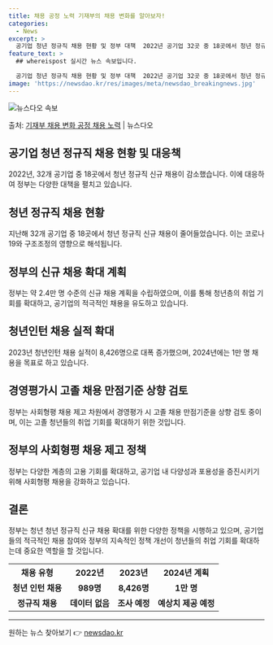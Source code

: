 ```yaml
---
title: 채용 공정 노력 기재부의 채용 변화를 알아보자!
categories:
  - News
excerpt: >
  공기업 청년 정규직 채용 현황 및 정부 대책  2022년 공기업 32곳 중 18곳에서 청년 정규직 신규 채용…
feature_text: >
  ## whereispost 실시간 뉴스 속보입니다.

  공기업 청년 정규직 채용 현황 및 정부 대책  2022년 공기업 32곳 중 18곳에서 청년 정규직 신규 채용…
image: 'https://newsdao.kr/res/images/meta/newsdao_breakingnews.jpg'
---
```


![뉴스다오 속보](https://newsdao.kr/res/images/meta/newsdao_breakingnews.jpg)

<p>출처: <a href="https://newsdao.kr/4431" rel="dofollow">기재부 채용 변화 공정 채용 노력</a> | 뉴스다오</p>

<h2 data-ke-size="size26">공기업 청년 정규직 채용 현황 및 대응책</h2>
<p data-ke-size="size16">2022년, 32개 공기업 중 18곳에서 청년 정규직 신규 채용이 감소했습니다. 이에 대응하여 정부는 다양한 대책을 펼치고 있습니다.</p>

<h2 data-ke-size="size24">청년 정규직 채용 현황</h2>
<p data-ke-size="size16">지난해 32개 공기업 중 18곳에서 청년 정규직 신규 채용이 줄어들었습니다. 이는 코로나19와 구조조정의 영향으로 해석됩니다.</p>

<h2 data-ke-size="size24">정부의 신규 채용 확대 계획</h2>
<p data-ke-size="size16">정부는 약 2.4만 명 수준의 신규 채용 계획을 수립하였으며, 이를 통해 청년층의 취업 기회를 확대하고, 공기업의 적극적인 채용을 유도하고 있습니다.</p>

<h2 data-ke-size="size24">청년인턴 채용 실적 확대</h2>
<p data-ke-size="size16">2023년 청년인턴 채용 실적이 8,426명으로 대폭 증가했으며, 2024년에는 1만 명 채용을 목표로 하고 있습니다.</p>

<h2 data-ke-size="size24">경영평가시 고졸 채용 만점기준 상향 검토</h2>
<p data-ke-size="size16">정부는 사회형평 채용 제고 차원에서 경영평가 시 고졸 채용 만점기준을 상향 검토 중이며, 이는 고졸 청년들의 취업 기회를 확대하기 위한 것입니다.</p>

<h2 data-ke-size="size24">정부의 사회형평 채용 제고 정책</h2>
<p data-ke-size="size16">정부는 다양한 계층의 고용 기회를 확대하고, 공기업 내 다양성과 포용성을 증진시키기 위해 사회형평 채용을 강화하고 있습니다.</p>

<h2 data-ke-size="size24">결론</h2>
<p data-ke-size="size16">정부는 청년 청년 정규직 신규 채용 확대를 위한 다양한 정책을 시행하고 있으며, 공기업들의 적극적인 채용 참여와 정부의 지속적인 정책 개선이 청년들의 취업 기회를 확대하는데 중요한 역할을 할 것입니다.</p>
<table>
<tbody>
<tr>
<th scope="row">채용 유형</th>
<th scope="col">2022년</th>
<th scope="col">2023년</th>
<th scope="col">2024년 계획</th>
</tr>
<tr>
<td style="text-align: center; height: 17px;"><b>청년 인턴 채용</b></td>
<td style="text-align: center; height: 17px;"><b>989명</b></td>
<td style="text-align: center; height: 17px;"><b>8,426명</b></td>
<td style="text-align: center; height: 17px;"><b>1만 명</b></td>
</tr>
<tr>
<td style="text-align: center; height: 17px;"><b>정규직 채용</b></td>
<td style="text-align: center; height: 17px;"><b>데이터 없음</b></td>
<td style="text-align: center; height: 17px;"><b>조사 예정</b></td>
<td style="text-align: center; height: 17px;"><b>예상치 제공 예정</b></td>
</tr>
</tbody>
</table>
<hr> 

원하는 뉴스 찾아보기 👉 <a href="https://newsdao.kr" rel="dofollow">newsdao.kr</a>


